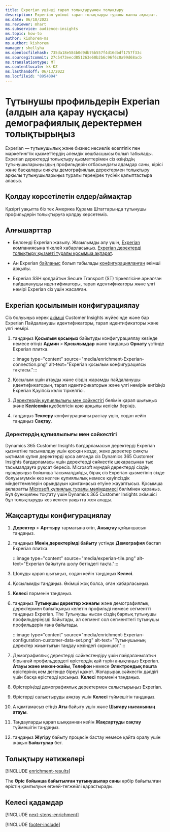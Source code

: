 ```yaml
---
title: Experian үшінші тарап толықтыруымен толықтыру
description: Experian үшінші тарап толықтыруы туралы жалпы ақпарат.
ms.date: 06/10/2022
ms.reviewer: mhart
ms.subservice: audience-insights
ms.topic: how-to
author: kishorem-ms
ms.author: kishorem
manager: shellyha
ms.openlocfilehash: 735da18e584b0d9db76b557f4d16dbdf1757f33c
ms.sourcegitcommit: 27c5473eecd851263e60b2b6c96f6c0a99d68acb
ms.translationtype: MT
ms.contentlocale: kk-KZ
ms.lasthandoff: 06/13/2022
ms.locfileid: "8954094"
---
```

# <a name="enrich-customer-profiles-with-demographics-from-experian-preview"></a>Тұтынушы профильдерін Experian (алдын ала қарау нұсқасы) демографиялық деректермен толықтырыңыз

Experian — тұтынушылық және бизнес несиелік есептілік пен маркетингтік қызметтердің әлемдік көшбасшысы болып табылады. Experian деректерді толықтыру қызметтерімен сіз өзіңіздің тұтынушыларыңыздың профильдерін отбасындағы адамдар саны, кірісі және басқалары сияқты демографиялық деректермен толықтыру арқылы тұтынушыларыңыз туралы тереңірек түсінік қалыптастыра аласыз.

## <a name="supported-countriesregions"></a>Қолдау көрсетілетін елдер/аймақтар

Қазіргі уақытта біз тек Америка Құрама Штаттарында тұтынушы профильдерін толықтыруға қолдау көрсетеміз.

## <a name="prerequisites"></a>Алғышарттар

- Белсенді Experian жазылу. Жазылымды алу үшін, [Experian](https://www.experian.com/marketing-services/contact) компаниясына тікелей хабарласыңыз. [Experian деректерді толықтыру қызметі туралы қосымша ақпарат](https://www.experian.com/marketing-services/microsoft?cmpid=ems_web_mci_cdppage).

- Ан Experian [байланыс](connections.md) болып табылады [конфигурацияланған](#configure-the-connection-for-experian) әкімші арқылы.

- Experian SSH қолдайтын Secure Transport (ST) тіркелгісіне арналған пайдаланушы идентификаторы, тарап идентификаторы және үлгі нөмірі Experian сіз үшін жасалған.

## <a name="configure-the-connection-for-experian"></a>Experian қосылымын конфигурациялау

Сіз болуыңыз керек [әкімші](permissions.md#admin) Customer Insights жүйесінде және бар Experian Пайдаланушы идентификаторы, тарап идентификаторы және үлгі нөмірі.

1. таңдаңыз **Қосылым қосыңыз** байытуды конфигурациялау кезінде немесе өтіңіз **Админ** > **Қосылымдар** және таңдаңыз **Орнату** үстінде Experian плитка.

   :::image type="content" source="media/enrichment-Experian-connection.png" alt-text="Experian қосылым конфигурациясы тақтасы.":::

1. Қосылым үшін атауды және сіздің жарамды пайдаланушы идентификаторын, тарап идентификаторын және үлгі нөмірін енгізіңіз Experian Қауіпсіз көлік тіркелгісі.

1. [Деректердің құпиялылығы мен сәйкестігі](#data-privacy-and-compliance) бөлімін қарап шығыңыз және **Келісемін** құсбелгісін қою арқылы келісім беріңіз.

1. таңдаңыз **Тексеру** конфигурацияны растау үшін, содан кейін таңдаңыз **Сақтау**.

### <a name="data-privacy-and-compliance"></a>Деректердің құпиялылығы мен сәйкестігі

Dynamics 365 Customer Insights бағдарламасын деректерді Experian қызметіне тасымалдау үшін қосқан кезде, жеке деректер сияқты ықтимал құпия деректерді қоса алғанда сіз Dynamics 365 Customer Insights бағдарламасы үшін деректерді сәйкестік шекарасынан тыс тасымалдауға рұқсат бересіз. Microsoft мұндай деректерді сіздің нұсқауыңыз бойынша тасымалдайды, бірақ сіз Experian қызметінің сізде болуы мүмкін кез келген құпиялылық немесе қауіпсіздік міндеттемелерін орындауын қамтамасыз етуіне жауаптысыз. Қосымша ақпаратты [Microsoft құпиялық туралы мәлімдемесі](https://go.microsoft.com/fwlink/?linkid=396732) бөлімінен қараңыз. Бұл функцияны тоқтату үшін Dynamics 365 Customer Insights әкімшісі бұл толықтыруды кез келген уақытта жоя алады.

## <a name="configure-the-enrichment"></a>Жақсартуды конфигурациялау

1. **Деректер** > **Арттыру** тармағына өтіп, **Анықтау** қойыншасын таңдаңыз.

1. таңдаңыз **Менің деректерімді байыту** үстінде **Демография** бастап Experian плитка.

   :::image type="content" source="media/experian-tile.png" alt-text="Experian байытуға шолу бетіндегі тақта.":::

1. Шолуды қарап шығыңыз, содан кейін таңдаңыз **Келесі**.

1. Қосылымды таңдаңыз. Әкімші жоқ болса, оған хабарласыңыз.

1. **Келесі** пәрменін таңдаңыз.

1. таңдаңыз **Тұтынушы деректер жинағы** және демографиялық деректермен байытқыңыз келетін профильді немесе сегментті таңдаңыз Experian. The *Тұтынушы* нысан сіздің барлық тұтынушы профильдеріңізді байытады, ал сегмент сол сегменттегі тұтынушы профильдерін ғана байытады.

    :::image type="content" source="media/enrichment-Experian-configuration-customer-data-set.png" alt-text="Тұтынушының деректер жиынтығын таңдау кезіндегі скриншот.":::

1. Демографиялық деректерді сәйкестендіру үшін пайдаланылатын бірыңғай профильдердегі өрістердің қай түрін анықтаңыз Experian. **Атауы және мекен-жайы**, **Телефон** немесе **Электрондық пошта** өрістерінің кем дегенде біреуі қажет. Жоғарырақ сәйкестік дәлдігі үшін басқа өрістерді қосыңыз. **Келесі** пәрменін таңдаңыз.

1. Өрістеріңізді демографиялық деректермен салыстырыңыз Experian.

1. Өрістерді салыстыруды аяқтау үшін **Келесі** түймешігін таңдаңыз.

1. А қамтамасыз етіңіз **Аты** байыту үшін және **Шығару нысанының атауы**.

1. Таңдауларды қарап шыққаннан кейін **Жақсартуды сақтау** түймешігін таңдаңыз.

1. таңдаңыз **Жүгіру** байыту процесін бастау немесе қайта оралу үшін жақын **Байытулар** бет.

## <a name="enrichment-results"></a>Толықтыру нәтижелері

[!INCLUDE [enrichment-results](includes/enrichment-results.md)]

The **Өріс бойынша байытылған тұтынушылар саны** әрбір байытылған өрістің қамтылуын егжей-тегжейлі қарастырады.

## <a name="next-steps"></a>Келесі қадамдар

[!INCLUDE [next-steps-enrichment](includes/next-steps-enrichment.md)]

[!INCLUDE [footer-include](includes/footer-banner.md)]
